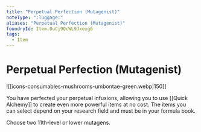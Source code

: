 ```yaml
---
title: "Perpetual Perfection (Mutagenist)"
noteType: ":luggage:"
aliases: "Perpetual Perfection (Mutagenist)"
foundryId: Item.0uCj9QcWL9Jxexg6
tags:
  - Item
---
```


# Perpetual Perfection (Mutagenist)
![[icons-consumables-mushrooms-umbontae-green.webp|150]]

You have perfected your perpetual infusions, allowing you to use [[Quick Alchemy]] to create even more powerful items at no cost. The items you can select depend on your research field and must be in your formula book.

Choose two 11th-level or lower mutagens.

